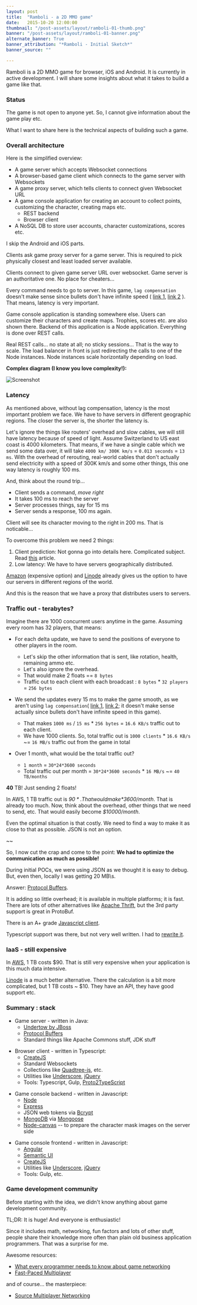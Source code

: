 ```yaml
---
layout: post
title:  "Ramboli - a 2D MMO game"
date:   2015-10-20 12:00:00
thumbnail: "/post-assets/layout/ramboli-01-thumb.png"
banner: "/post-assets/layout/ramboli-01-banner.png"
alternate_banner: True
banner_attribution: "*Ramboli - Initial Sketch*"
banner_source: ""

---
```


Ramboli is a 2D MMO game for browser, iOS and Android. It is currently in active development.
I will share some insights about what it takes to build a game like that.
<!--more-->

### Status

The game is not open to anyone yet. So, I cannot give information about the game play etc.

What I want to share here is the technical aspects of building such a game.

### Overall architecture

Here is the simplified overview:

* A game server which accepts Websocket connections
* A browser-based game client which connects to the game server with Websockets
* A game proxy server, which tells clients to connect given Websocket URL
* A game console application for creating an account to collect points, customizing the character, creating maps etc.
  * REST backend
  * Browser client
* A NoSQL DB to store user accounts, character customizations, scores etc.


I skip the Android and iOS parts.

Clients ask game proxy server for a game server. This is required to pick physically closest and least loaded server available.
  
Clients connect to given game server URL over websocket. Game server is an authoritative one. No place for cheaters...

Every command needs to go to server. In this game, `lag compensation` doesn't make sense since 
bullets don't have infinite speed (
[link 1](https://developer.valvesoftware.com/wiki/Lag_compensation),
[link 2](http://gamedev.stackexchange.com/questions/105190/lag-compensation-in-rocket-game-context)
).
That means, latency is very important.

Game console application is standing somewhere else. Users can customize their characters and create maps.
Trophies, scores etc. are also shown there. Backend of this application is a Node application. Everything
is done over REST calls. 

Real REST calls... no state at all; no sticky sessions... That is the way to scale. The load balancer in front is 
just redirecting the calls to one of the Node instances. Node instances scale horizontally depending on load.
                                                                    

**Complex diagram (I know you love complexity!):**


![Screenshot](/post-assets/ramboli-01-system-landscape.png)



### Latency

As mentioned above, without lag compensation, latency is the most important problem we face. We have to have servers in 
different geographic regions. The closer the server is, the shorter the latency is. 

Let's ignore the things like routers' overhead and slow cables, we will still have latency because of speed of light.
Assume Switzerland to US east coast is 4000 kilometers. That means, if we have a single cable which we send some data over,
it will take `4000 km/ 300K km/s` = `0.013 seconds` = `13 ms`. With the overhead of rerouting, real-world cables that 
don't actually send electricity with a speed of 300K km/s and some other things, this one way latency is roughly 100 ms.

And, think about the round trip...
 
* Client sends a command, *move right*
* It takes 100 ms to reach the server
* Server processes things, say for 15 ms
* Server sends a response, 100 ms again.

Client will see its character moving to the right in 200 ms. That is noticable...

To overcome this problem we need 2 things:

1. Client prediction: Not gonna go into details here. Complicated subject. Read [this](http://www.gabrielgambetta.com/fpm2.html) article.
2. Low latency: We have to have servers geographically distributed.

[Amazon](http://aws.amazon.com/) (expensive option) and [Linode](http://linode.com/) already gives us the option to have our servers
in different regions of the world.

And this is the reason that we have a proxy that distributes users to servers.

### Traffic out - terabytes?

Imagine there are 1000 concurrent users anytime in the game. Assuming every room has 32 players, that means:

* For each delta update, we have to send the positions of everyone to other players in the room.
  * Let's skip the other information that is sent, like rotation, health, remaining ammo etc.
  * Let's also ignore the overhead.
  * That would make 2 floats == `8 bytes`
  * Traffic out to each client with each broadcast : `8 bytes` * `32 players` = `256 bytes`
  
* We send the updates every 15 ms to make the game smooth, as we aren't using `lag compensation`(
  [link 1](https://developer.valvesoftware.com/wiki/Lag_compensation),
  [link 2](http://gamedev.stackexchange.com/questions/105190/lag-compensation-in-rocket-game-context);
  it doesn't make sense actually since bullets don't have infinite speed in this game).
  * That makes `1000 ms` / `15 ms` * `256 bytes` = `16.6 KB/s` traffic out to each client.
  * We have 1000 clients. So, total traffic out is `1000 clients` * `16.6 KB/s` ~= `16 MB/s` traffic out from the game in total
  
* Over 1 month, what would be the total traffic out?
  * `1 month` = `30*24*3600 seconds`
  * Total traffic out per month = `30*24*3600 seconds` * `16 MB/s` ~= `40 TB/months`

**40** TB! Just sending 2 floats!

In AWS, 1 TB traffic out is *$90*. That would make *$3600/month*. That is already too much. Now, think about the overhead, other things 
that we need to send, etc. That would easily become *$10000/month*.

Even the optimal situation is that costly. We need to find a way to make it as close to that as possible. JSON is not an option.

~~

So, I now cut the crap and come to the point: **We had to optimize the communication as much as possible!**

During initial POCs, we were using JSON as we thought it is easy to debug. But, even then, locally I was getting 20 MB\s.

Answer: [Protocol Buffers](https://developers.google.com/protocol-buffers/).

It is adding so little overhead; it is available in multiple platforms; it is fast. There are lots of other alternatives
like [Apache Thrift](https://thrift.apache.org/), but the 3rd party support is great in ProtoBuf. 

There is an A+ grade [Javascript client](https://github.com/dcodeIO/ProtoBuf.js/). 

Typescript support was there, but not very well written. I had to [rewrite it](https://github.com/aliok/Proto2TypeScript). 




### IaaS - still expensive

In [AWS](http://aws.amazon.com/), 1 TB costs $90. That is still very expensive when your application is this much data intensive.

[Linode](http://linode.com/) is a much better alternative. There the calculation is a bit more complicated, but 1 TB costs ~ $10.
They have an API, they have good support etc.


### Summary : stack

* Game server - written in Java:
  * [Undertow by JBoss](http://undertow.io/)
  * [Protocol Buffers](https://developers.google.com/protocol-buffers/)
  * Standard things like Apache Commons stuff, JDK stuff

<p></p>

* Browser client - written in Typescript:
  * [CreateJS](http://createjs.com/)
  * Standard Websockets
  * Collections like [Quadtree-js](https://github.com/timohausmann/quadtree-js/), etc.
  * Utilities like [Underscore](http://underscorejs.org/), [jQuery](https://jquery.com/)
  * Tools: Typescript, Gulp, [Proto2TypeScript](https://github.com/aliok/Proto2TypeScript)

<p></p>
   
* Game console backend - written in Javascript:
  * [Node](https://nodejs.org)
  * [Express](http://expressjs.com/)
  * JSON web tokens via [Bcrypt](https://github.com/ncb000gt/node.bcrypt.js)
  * [MongoDB](https://www.mongodb.org/) via [Mongoose](http://mongoosejs.com/)
  * [Node-canvas](https://github.com/Automattic/node-canvas) -- to prepare the character mask images on the server side 
  
<p></p>
  
* Game console frontend - written in Javascript:
  * [Angular](https://angularjs.org/)
  * [Semantic UI](http://semantic-ui.com/)
  * [CreateJS](http://createjs.com/)
  * Utilities like [Underscore](http://underscorejs.org/), [jQuery](https://jquery.com/)
  * Tools: Gulp, etc.
  
  

### Game development community

Before starting with the idea, we didn't know anything about game development community.

TL;DR: It is huge! And everyone is enthusiastic!

Since it includes math, networking, fun factors and lots of other stuff, people share their knowledge more often
than plain old business application programmers. That was a surprise for me.

Awesome resources:

* [What every programmer needs to know about game networking](http://gafferongames.com/networking-for-game-programmers/what-every-programmer-needs-to-know-about-game-networking/)
* [Fast-Paced Multiplayer](http://www.gabrielgambetta.com/fast_paced_multiplayer.html)

and of course... the masterpiece:

* [Source Multiplayer Networking](https://developer.valvesoftware.com/wiki/Source_Multiplayer_Networking) 
